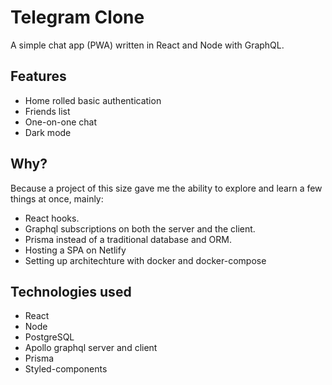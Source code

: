 # Telegram Clone
A simple chat app (PWA) written in React and Node with GraphQL. 
<br />

## Features
- Home rolled basic authentication
- Friends list
- One-on-one chat
- Dark mode

## Why?
Because a project of this size gave me the ability to explore and learn a few things at once, mainly: 
- React hooks.
- Graphql subscriptions on both the server and the client.
- Prisma instead of a traditional database and ORM.
- Hosting a SPA on Netlify
- Setting up architechture with docker and docker-compose

## Technologies used
- React 
- Node 
- PostgreSQL
- Apollo graphql server and client
- Prisma 
- Styled-components
